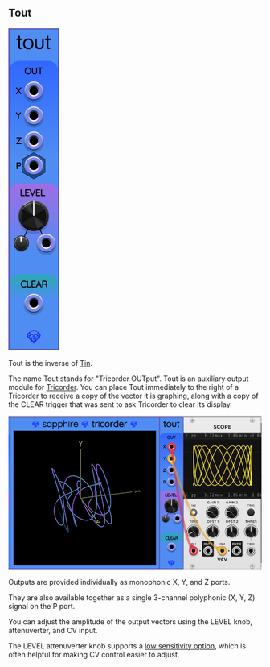 ## Tout

![Tout](images/tout.png)

Tout is the inverse of [Tin](Tin.md).

The name Tout stands for "Tricorder OUTput". Tout is an auxiliary output module for [Tricorder](Tricorder.md).
You can place Tout immediately to the right of a Tricorder to receive a copy of the vector it is graphing, along with a copy of the CLEAR trigger that was sent to ask Tricorder to clear its display.

![Tricorder and Tout](images/tricorder_tout.png)

Outputs are provided individually as monophonic X, Y, and Z ports.

They are also available together as a single 3-channel polyphonic (X, Y, Z) signal on the P port.

You can adjust the amplitude of the output vectors using the LEVEL knob, attenuverter, and CV input.

The LEVEL attenuverter knob supports a [low sensitivity option](LowSensitivityAttenuverterKnobs.md),
which is often helpful for making CV control easier to adjust.

